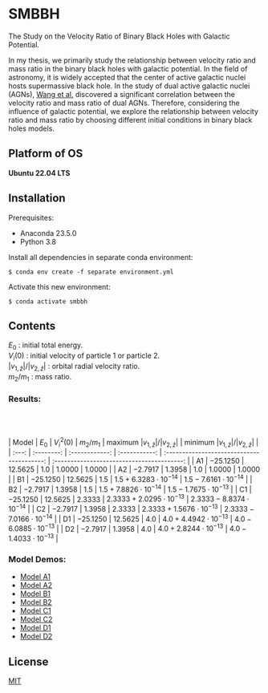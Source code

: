 # SMBBH
The Study on the Velocity Ratio of Binary Black Holes with Galactic Potential.

In my thesis, we primarily study the relationship between velocity ratio and mass ratio in the binary black holes with galactic potential. In the field of astronomy, it is widely accepted that the center of active galactic nuclei hosts supermassive black hole. In the study of dual active galactic nuclei (AGNs), [Wang et al.](https://iopscience.iop.org/article/10.1088/0004-637X/705/1/L76) discovered a significant correlation between the velocity ratio and mass ratio of dual AGNs. Therefore, considering the influence of galactic potential, we explore the relationship between velocity ratio and mass ratio by choosing different initial conditions in binary black holes models.

## Platform of OS

**Ubuntu 22.04 LTS**

## Installation

Prerequisites:

- Anaconda 23.5.0
- Python 3.8

Install all dependencies in separate conda environment:
```shell
$ conda env create -f separate environment.yml
```

Activate this new environment:
```shell
$ conda activate smbbh
```

## Contents

$E_{0}$ : initial total energy.  
$V_{i}(0)$ : initial velocity of particle 1 or particle 2.  
$|v_{1,\hat{z}}|/|v_{2,\hat{z}}|$ : orbital radial velocity ratio.  
$m_{2}/m_{1}$ : mass ratio.  

### Results:  

<br/><br/>

| Model |  $E_{0}$   | $V_{i}^{2}(0)$ | $m_{2}/m_{1}$ | maximum $|v_{1,\hat{z}}|/|v_{2, \hat{z}}|$ | minimum $|v_{1,\hat{z}}|/|v_{2, \hat{z}}|$ |
| :---: | :--------: | :------------: | :-----------: | :----------------------------------------: | :----------------------------------------: |
|  A1   | $-25.1250$ |   $12.5625$    |     $1.0$     |                  $1.0000$                  |                  $1.0000$                  |
|  A2   | $-2.7917$  |    $1.3958$    |     $1.0$     |                  $1.0000$                  |                  $1.0000$                  |
|  B1   | $-25.1250$ |   $12.5625$    |     $1.5$     |         $1.5+6.3283\cdot 10^{-14}$         |         $1.5-7.6161\cdot 10^{-14}$         |
|  B2   | $-2.7917$  |    $1.3958$    |     $1.5$     |         $1.5+7.8826\cdot 10^{-14}$         |         $1.5-1.7675\cdot 10^{-13}$         |
|  C1   | $-25.1250$ |   $12.5625$    |   $2.3333$    |       $2.3333+2.0295\cdot 10^{-13}$        |       $2.3333-8.8374\cdot 10^{-14}$        |
|  C2   | $-2.7917$  |    $1.3958$    |   $2.3333$    |       $2.3333+1.5676\cdot 10^{-13}$        |       $2.3333-7.0166\cdot 10^{-14}$        |
|  D1   | $-25.1250$ |   $12.5625$    |     $4.0$     |         $4.0+4.4942\cdot 10^{-13}$         |         $4.0-6.0885\cdot 10^{-13}$         |
|  D2   | $-2.7917$  |    $1.3958$    |     $4.0$     |         $4.0+2.8244\cdot 10^{-13}$         |         $4.0-1.4033\cdot 10^{-13}$         |



### Model Demos:

- [Model A1](https://github.com/Mephisto-000/SMBBH/blob/main/demo/model_A1.ipynb)
- [Model A2](https://github.com/Mephisto-000/SMBBH/blob/main/demo/model_A2.ipynb)
- [Model B1](https://github.com/Mephisto-000/SMBBH/blob/main/demo/model_B1.ipynb)
- [Model B2](https://github.com/Mephisto-000/SMBBH/blob/main/demo/model_B2.ipynb)
- [Model C1](https://github.com/Mephisto-000/SMBBH/blob/main/demo/model_C1.ipynb)
- [Model C2](https://github.com/Mephisto-000/SMBBH/blob/main/demo/model_C2.ipynb)
- [Model D1](https://github.com/Mephisto-000/SMBBH/blob/main/demo/model_D1.ipynb)
- [Model D2](https://github.com/Mephisto-000/SMBBH/blob/main/demo/model_D2.ipynb)

## License

[MIT](https://github.com/Mephisto-000/SMBBH/blob/main/LICENSE)
